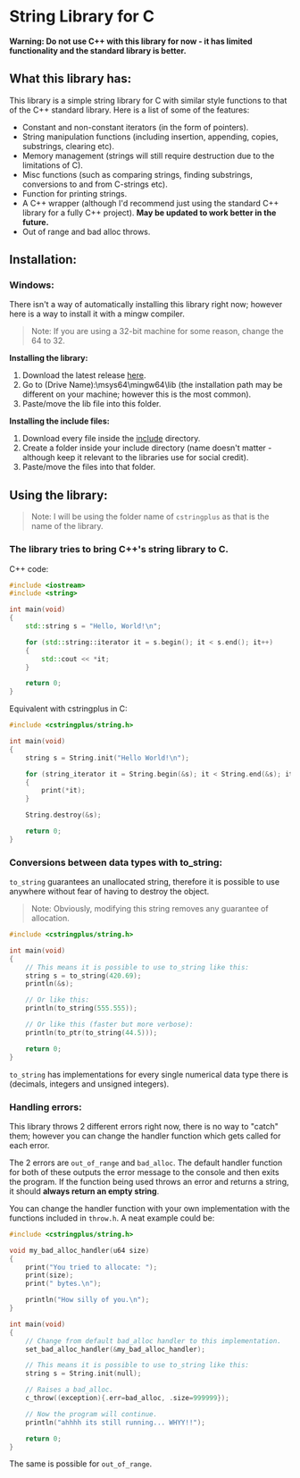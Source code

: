 # String Library for C #

**Warning: Do not use C++ with this library for now - it has limited functionality and the standard library is better.**

## What this library has: ##

This library is a simple string library for C with similar style functions to that of the C++ standard library.
Here is a list of some of the features:
* Constant and non-constant iterators (in the form of pointers).
* String manipulation functions (including insertion, appending, copies, substrings, clearing etc).
* Memory management (strings will still require destruction due to the limitations of C).
* Misc functions (such as comparing strings, finding substrings, conversions to and from C-strings etc).
* Function for printing strings.
* A C++ wrapper (although I'd recommend just using the standard C++ library for a fully C++ project). **May be updated to work better in the future.**
* Out of range and bad alloc throws.

## Installation: ##

### Windows: ###
There isn't a way of automatically installing this library right now; however here is a way to install it with a mingw compiler.

> Note: If you are using a 32-bit machine for some reason, change the 64 to 32.

**Installing the library:**
1. Download the latest release [here](https://github.com/xihtyM/string/releases/download/v1.1/libcstringplus.lib).
2. Go to (Drive Name):\msys64\mingw64\lib (the installation path may be different on your machine; however this is the most common).
3. Paste/move the lib file into this folder.

**Installing the include files:**
1. Download every file inside the [include](https://github.com/xihtyM/string/tree/main/include) directory.
2. Create a folder inside your include directory (name doesn't matter - although keep it relevant to the libraries use for social credit).
3. Paste/move the files into that folder.

## Using the library: ##
> Note: I will be using the folder name of `cstringplus` as that is the name of the library.

### The library tries to bring C++'s string library to C. ###

C++ code:
```cpp
#include <iostream>
#include <string>

int main(void)
{
    std::string s = "Hello, World!\n";

    for (std::string::iterator it = s.begin(); it < s.end(); it++)
    {
        std::cout << *it;
    }

    return 0;
}
```

Equivalent with cstringplus in C:
```c
#include <cstringplus/string.h>

int main(void)
{
    string s = String.init("Hello World!\n");

    for (string_iterator it = String.begin(&s); it < String.end(&s); it++)
    {
        print(*it);
    }

    String.destroy(&s);

    return 0;
}
```

### Conversions between data types with to_string: ###

`to_string` guarantees an unallocated string, therefore it is possible to use anywhere without fear of having to destroy the object.
> Note: Obviously, modifying this string removes any guarantee of allocation.

```c
#include <cstringplus/string.h>

int main(void)
{
    // This means it is possible to use to_string like this:
    string s = to_string(420.69);
    println(&s);

    // Or like this:
    println(to_string(555.555));

    // Or like this (faster but more verbose):
    println(to_ptr(to_string(44.5)));

    return 0;
}
```

`to_string` has implementations for every single numerical data type there is (decimals, integers and unsigned integers).

### Handling errors: ###
This library throws 2 different errors right now, there is no way to "catch" them; however you can change the handler function which gets called for each error.

The 2 errors are `out_of_range` and `bad_alloc`. The default handler function for both of these outputs the error message to the console and then exits the program.
If the function being used throws an error and returns a string, it should **always return an empty string**.

You can change the handler function with your own implementation with the functions included in `throw.h`. A neat example could be:
```c
#include <cstringplus/string.h>

void my_bad_alloc_handler(u64 size)
{
    print("You tried to allocate: ");
    print(size);
    print(" bytes.\n");

    println("How silly of you.\n");
}

int main(void)
{
    // Change from default bad_alloc handler to this implementation.
    set_bad_alloc_handler(&my_bad_alloc_handler);

    // This means it is possible to use to_string like this:
    string s = String.init(null);

    // Raises a bad_alloc.
    c_throw((exception){.err=bad_alloc, .size=999999});

    // Now the program will continue.
    println("ahhhh its still running... WHYY!!");

    return 0;
}
```

The same is possible for `out_of_range`.
